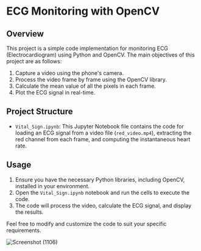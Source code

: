 # ECG Monitoring with OpenCV

## Overview
This project is a simple code implementation for monitoring ECG (Electrocardiogram) using Python and OpenCV. The main objectives of this project are as follows:

1. Capture a video using the phone's camera.
2. Process the video frame by frame using the OpenCV library.
3. Calculate the mean value of all the pixels in each frame.
4. Plot the ECG signal in real-time.

## Project Structure
- `Vital_Sign.ipynb`: This Jupyter Notebook file contains the code for loading an ECG signal from a video file (`red_video.mp4`), extracting the red channel from each frame, and computing the instantaneous heart rate.

## Usage
1. Ensure you have the necessary Python libraries, including OpenCV, installed in your environment.
2. Open the `Vital_Sign.ipynb` notebook and run the cells to execute the code.
3. The code will process the video, calculate the ECG signal, and display the results.

Feel free to modify and customize the code to suit your specific requirements.


![Screenshot (1106)](https://github.com/GolaraRFI/ECG_Monitoring/assets/80590542/978205f4-7012-4bea-b909-970c9cf60829)
